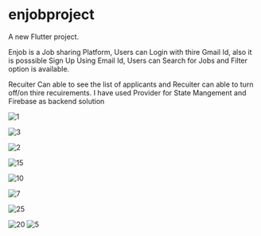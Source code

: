 # enjobproject

A new Flutter project.


Enjob is a Job sharing Platform, Users can Login with thire Gmail Id, also it is posssible Sign Up Using Email Id,
Users  can Search for Jobs and Filter option is available.

Recuiter Can able to see the  list of applicants and Recuiter can able to turn off/on thire recuirements.
I have used Provider for State Mangement and Firebase as backend solution

![1](https://user-images.githubusercontent.com/109856293/210518639-b205493f-b21e-43eb-a0db-90bf663343df.jpg)


![3](https://user-images.githubusercontent.com/109856293/210518699-8425e8da-5367-4514-99ec-ac191bcb604d.jpg)


![2](https://user-images.githubusercontent.com/109856293/210517848-0f36651e-84f2-4d84-93bc-65e5957d9bfd.jpg)

![15](https://user-images.githubusercontent.com/109856293/210518987-43172cd6-6c6d-4732-828e-31352be0eb79.jpg)



![10](https://user-images.githubusercontent.com/109856293/210518871-dda60e34-89b4-49ff-82ed-6ae6bc1714bc.jpg)



![7](https://user-images.githubusercontent.com/109856293/210518883-6267ae15-f484-4de4-8576-cd239ed4d708.jpg)


![25](https://user-images.githubusercontent.com/109856293/210518901-b2bc46be-f097-40fd-ac00-b162dcbe50e5.jpg)


![20](https://user-images.githubusercontent.com/109856293/210518951-d9925e9d-2c6f-40d1-b482-0a021e81ec08.jpg)
![5](https://user-images.githubusercontent.com/109856293/210519018-2216e092-85c6-47c0-aea1-97c553594e2d.jpg)
